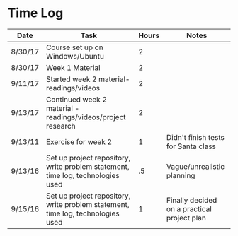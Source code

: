 # Time Log

| Date | Task | Hours | Notes|
|------|------|-------|------|
| 8/30/17| Course set up on Windows/Ubuntu| 2 | |
| 8/30/17| Week 1 Material| 2 | |
| 9/11/17| Started week 2 material- readings/videos| 2 | |
| 9/13/17 | Continued week 2 material -readings/videos/project research| 2 | |
| 9/13/11 | Exercise for week 2  | 1  | Didn't finish tests for Santa class | 
| 9/13/16| Set up project repository, write problem statement, time log, technologies used| .5 | Vague/unrealistic planning|
| 9/15/16| Set up project repository, write problem statement, time log, technologies used| 1 |Finally decided on a practical project plan |
